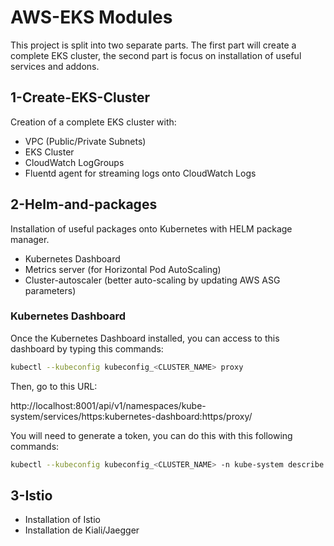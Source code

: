# AWS-EKS Modules

This project is split into two separate parts. The first part will create a 
complete EKS cluster, the second part is focus on installation of useful 
services and addons.

## 1-Create-EKS-Cluster

Creation of a complete EKS cluster with:

- VPC (Public/Private Subnets)
- EKS Cluster
- CloudWatch LogGroups
- Fluentd agent for streaming logs onto CloudWatch Logs

## 2-Helm-and-packages

Installation of useful packages onto Kubernetes with HELM package manager.

- Kubernetes Dashboard
- Metrics server (for Horizontal Pod AutoScaling)
- Cluster-autoscaler (better auto-scaling by updating AWS ASG parameters)

### Kubernetes Dashboard

Once the Kubernetes Dashboard installed, you can access to this dashboard by typing this commands:

```bash
kubectl --kubeconfig kubeconfig_<CLUSTER_NAME> proxy
```

Then, go to this URL:

http://localhost:8001/api/v1/namespaces/kube-system/services/https:kubernetes-dashboard:https/proxy/

You will need to generate a token, you can do this with this following commands:

```bash
kubectl --kubeconfig kubeconfig_<CLUSTER_NAME> -n kube-system describe secret $(kubectl -n kube-system get secret | grep admin-user | awk '{print $1}')
```

## 3-Istio

- Installation of Istio
- Installation de Kiali/Jaegger

